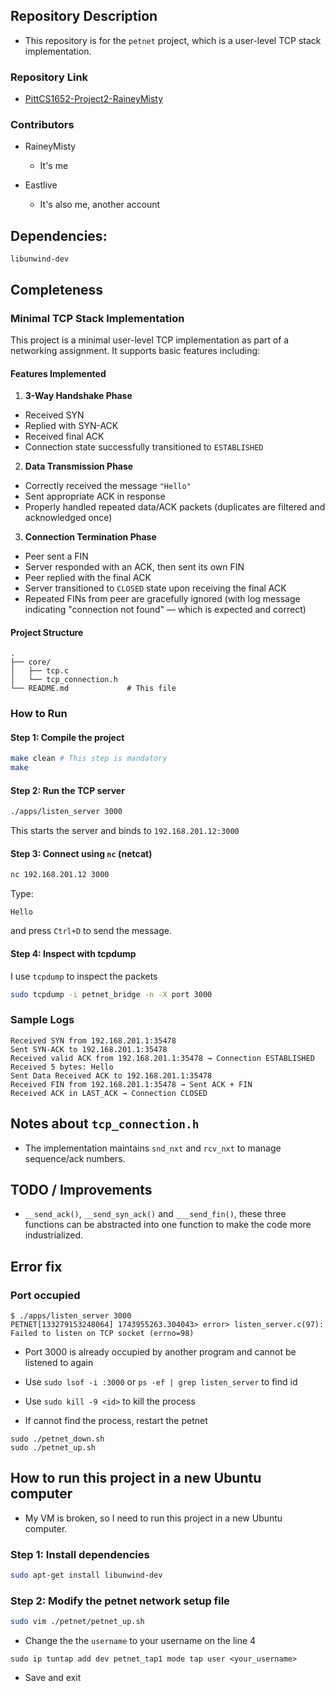 ## Repository Description

- This repository is for the `petnet` project, which is a user-level TCP stack implementation.

### Repository Link
- [PittCS1652-Project2-RaineyMisty](https://www.github.com/RaineyMisty/PittCS1652-Project2-RaineyMisty)

### Contributors

- RaineyMisty
  - It's me

- Eastlive
  - It's also me, another account

## Dependencies:

`libunwind-dev`

## Completeness

### Minimal TCP Stack Implementation

This project is a minimal user-level TCP implementation as part of a networking assignment. It supports basic features including:

#### Features Implemented

1. **3-Way Handshake Phase**

  - Received SYN
  - Replied with SYN-ACK
  - Received final ACK
  - Connection state successfully transitioned to `ESTABLISHED`

2. **Data Transmission Phase**

  - Correctly received the message `"Hello"`
  - Sent appropriate ACK in response
  - Properly handled repeated data/ACK packets (duplicates are filtered and acknowledged once)

3. **Connection Termination Phase**

  - Peer sent a FIN
  - Server responded with an ACK, then sent its own FIN
  - Peer replied with the final ACK  
  - Server transitioned to `CLOSED` state upon receiving the final ACK
  - Repeated FINs from peer are gracefully ignored (with log message indicating "connection not found" — which is expected and correct)

#### Project Structure

```
.
├── core/
│   ├── tcp.c
│   └── tcp_connection.h
└── README.md             # This file
```

### How to Run

#### Step 1: Compile the project

```bash
make clean # This step is mandatory
make
```

#### Step 2: Run the TCP server

```bash
./apps/listen_server 3000
```

This starts the server and binds to `192.168.201.12:3000`

#### Step 3: Connect using `nc` (netcat)

```bash
nc 192.168.201.12 3000
```

Type:

```
Hello
```

and press `Ctrl+D` to send the message.

#### Step 4: Inspect with tcpdump

I use `tcpdump` to inspect the packets

```bash
sudo tcpdump -i petnet_bridge -n -X port 3000
```

### Sample Logs

```
Received SYN from 192.168.201.1:35478
Sent SYN-ACK to 192.168.201.1:35478
Received valid ACK from 192.168.201.1:35478 → Connection ESTABLISHED
Received 5 bytes: Hello
Sent Data Received ACK to 192.168.201.1:35478
Received FIN from 192.168.201.1:35478 → Sent ACK + FIN
Received ACK in LAST_ACK → Connection CLOSED
```

## Notes about `tcp_connection.h`

- The implementation maintains `snd_nxt` and `rcv_nxt` to manage sequence/ack numbers.

## TODO / Improvements

- `__send_ack()`, `__send_syn_ack()` and `___send_fin()`, these three functions can be abstracted into one function to make the code more industrialized.

## Error fix

### Port occupied

```
$ ./apps/listen_server 3000
PETNET[133279153248064] 1743955263.304043> error> listen_server.c(97): Failed to listen on TCP socket (errno=98)
```

- Port 3000 is already occupied by another program and cannot be listened to again

- Use `sudo lsof -i :3000` or `ps -ef | grep listen_server` to find id

- Use `sudo kill -9 <id>` to kill the process

- If cannot find the process, restart the petnet

```
sudo ./petnet_down.sh
sudo ./petnet_up.sh
```

## How to run this project in a new Ubuntu computer

- My VM is broken, so I need to run this project in a new Ubuntu computer.

### Step 1: Install dependencies

```bash
sudo apt-get install libunwind-dev
```

### Step 2: Modify the petnet network setup file

```bash
sudo vim ./petnet/petnet_up.sh
```

- Change the the `username` to your username on the line 4

```text
sudo ip tuntap add dev petnet_tap1 mode tap user <your_username>
```

-  Save and exit